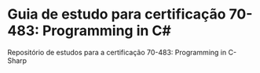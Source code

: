 # Guia de estudo para certificação 70-483: Programming in C#
Repositório de estudos para a certificação 70-483: Programming in C-Sharp
